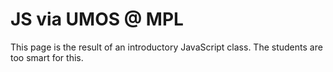 # JS via UMOS @ MPL
This page is the result of an introductory JavaScript class. The students are too smart for this.